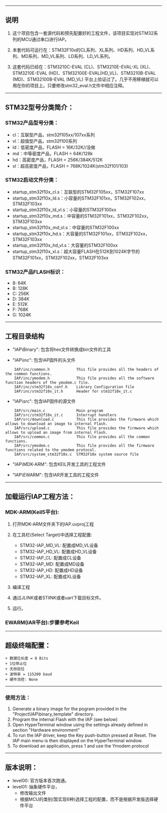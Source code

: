 ﻿*****

## 说明

1. 这个项目包含一套源代码和预先配置好的工程文件，该项目实现对STM32系列的MCU通过串口进行IAP。

2. 本套代码可运行在：STM32F10x的CL系列、XL系列、HD系列、HD_VL系列、MD系列、MD_VL系列、LD系列、LD_VL系列。
	
3. 这套代码已经在：STM3210C-EVAL (CL)、STM3210E-EVAL-XL (XL)、STM3210E-EVAL (HD)、STM32100E-EVAL(HD_VL)、STM3210B-EVAL (MD)、STM32100B-EVAL (MD_VL) 平台上验证过了。几乎不用移植就可以用在你的项目上。只要修改stm32_eval.h文件中相应注释。

*****

## STM32型号分类简介：

### STM32产品型号分类：

- cl：互联型产品，stm32f105xx/107xx系列
- vl：超值型产品，stm32f100系列
- ld：低密度产品，FLASH = 16K/32K//没做
- md：中等密度产品，FLASH = 64K/128k
- hd：高密度产品，FLASH = 256K/384K/512K
- xl：超高密度产品，FLASH = 768K/1024K(stm32f101/103)

###	STM32启动文件分类：
- startup_stm32f10x_cl.s：互联型的STM32F105xx，STM32F107xx
- startup_stm32f10x_ld.s：小容量的STM32F101xx，STM32F102xx，STM32F103xx
- startup_stm32f10x_ld_vl.s：小容量的STM32F100xx
- startup_stm32f10x_md.s：中容量的STM32F101xx，STM32F102xx，STM32F103xx
- startup_stm32f10x_md_vl.s：中容量的STM32F100xx
- startup_stm32f10x_hd.s：大容量的STM32F101xx，STM32F102xx，STM32F103xx
- startup_stm32f10x_hd_vl.s：大容量的STM32F100xx
- startup_stm32f10x_xl.s：超大容量FLASH在512K到1024K字节的STM32F101xx，STM32F102xx，STM32F103xx

### STM32产品FLASH标识：
- 8: 64K
- B: 128K
- C: 256K
- D: 384K
- E: 512K
- F: 768K
- G: 1024K

*****

## 工程目录结构 

- "IAP\Binary": 包含将hex文件转换成bin文件的工具

- "IAP\inc": 包含IAP固件的头文件
```
    IAP/inc/common.h            This file provides all the headers of the common functions.
    IAP/inc/ymodem.h            This file provides all the software function headers of the ymodem.c file.    
    IAP/inc/stm32f10x_conf.h    Library Configuration file
    IAP/inc/stm32f10x_it.h      Header for stm32f10x_it.c    
```

- "IAP\src": 包含IAP固件的源文件
```
    IAP/src/main.c              Main program
    IAP/src/stm32f10x_it.c      Interrupt handlers
    IAP/src/download.c          This file provides the firmware which allows to download an image to internal Flash.
    IAP/src/upload.c            This file provides the firmware which allows to upload an image from internal Flash. 
    IAP/src/common.c            This file provides all the common functions. 
    IAP/src/ymodem.c            This file provides all the firmware functions related to the ymodem protocol.
    IAP/src/system_stm32f10x.c  STM32F10x system source file
```              

 - "IAP\MDK-ARM": 包含KEIL开发工具的工程文件

 - "IAP\EWARM": 包含IAR开发工具的工程文件
 
      
***** 

## 加载运行IAP工程方法：

### MDK-ARM(Keil5平台):

1. 打开MDK-ARM文件夹下的IAP.uvproj工程
2. 在工具栏(Select Target)中选择工程配置:
    - STM32-IAP_MD_VL: 配置成MD_VL设备    
    - STM32-IAP_HD_VL: 配置成HD_VL设备
    - STM32-IAP_CL: 配置成CL设备
    - STM32-IAP_MD: 配置成MD设备
    - STM32-IAP_HD: 配置成HD设备
    - STM32-IAP_XL: 配置成XL设备

3. 编译工程
4. 通过JLINK或者STlINK或者uart下载目标文件。
5. 运行。

### EWARM(IAR平台):步骤参考Keil

*****

## 超级终端配置：
    + 数据位长度 = 8 Bits
    + 1位停止位
    + 无校验位
    + 波特率 = 115200 baud
    + 硬件流控: None 

*****

### 使用方法： 

1. Generate a binary image for the pogram provided in the "Project\IAP\binary_template"
   directory. 
2. Program the internal Flash with the IAP (see below) 
3. Open HyperTerminal window using the settings already defined in section
   "Hardware environment" 
4. To run the IAP driver, keep the Key push-button pressed at Reset. 
   The IAP main menu is then displayed on the HyperTerminal window.
5. To download an application, press 1 and use the Ymodem protocol

*****

## 版本说明：
- level00: 官方版本首次跑通。
- level01: 抽象硬件平台，
	+ 修改输出文件
	+ 根据MCU的类别(暂实现6种)选择工程的配置，而不是根据开发版选择硬件平台
